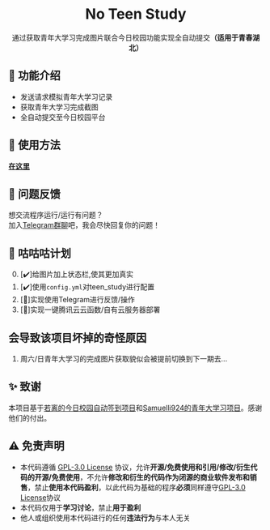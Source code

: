<h1 align="center">No Teen Study</h1>
<p align="center">通过获取青年大学习完成图片联合今日校园功能实现全自动提交<b>（适用于青春湖北）</b></p>


## :tada: 功能介绍  

- 发送请求模拟青年大学习记录
- 获取青年大学习完成截图
- 全自动提交至今日校园平台

## :dart: 使用方法

**[在这里](https://github.com/NekoRectifier/NoTeenStudy/wiki)**

## :rocket: 问题反馈

想交流程序运行/运行有问题？  
加入[Telegram群聊](https://t.me/+iK4VTrofwEFlNGJl
)吧，我会尽快回复你的问题！  

## :memo: 咕咕咕计划

0. [✔️]给图片加上状态栏,使其更加真实
1. [✔️]使用`config.yml`对teen_study进行配置
2. [🔘]实现使用Telegram进行反馈/操作
3. [🔘]实现一键腾讯云云函数/自有云服务器部署

## 会导致该项目坏掉的奇怪原因

1. 周六/日青年大学习的完成图片获取貌似会被提前切换到下一期去...

## :sparkles: 致谢

本项目基于[若离的今日校园自动签到项目](https://github.com/IceTiki/ruoli-sign-optimization)和[Samuelli924的青年大学习项目](https://github.com/Samueli924/TeenStudy)。感谢他们的付出。

## :warning: 免责声明

- 本代码遵循 [GPL-3.0 License](https://github.com/NekoRectifier/NoTeenStudy/blob/main/LICENSE) 协议，允许**开源/免费使用和引用/修改/衍生代码的开源/免费使用**，不允许**修改和衍生的代码作为闭源的商业软件发布和销售**，禁止**使用本代码盈利**，以此代码为基础的程序**必须**同样遵守[GPL-3.0 License](https://github.com/NekoRectifier/NoTeenStudy/blob/main/LICENSE)协议  
- 本代码仅用于**学习讨论**，禁止**用于盈利**
- 他人或组织使用本代码进行的任何**违法行为**与本人无关
